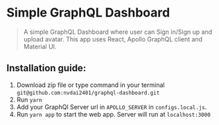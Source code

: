 # Simple GraphQL Dashboard
> A simple GraphQL Dashboard where user can Sign in/Sign up and upload avatar. This app uses React, Apollo GraphQL client and Material UI.

## Installation guide:
 1. Download zip file or type command in your terminal `git@github.com:nvdai2401/graphql-dashboard.git`
 2. Run `yarn`
 3. Add your GraphQl Server url in `APOLLO_SERVER` in `configs.local.js`.
 4. Run `yarn app` to start the web app. Server will run at `localhost:3000`
